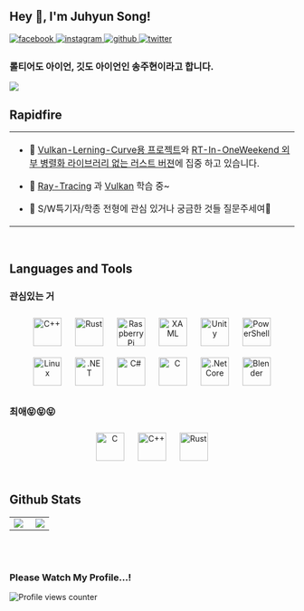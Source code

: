 ## Hey 👋, I'm Juhyun Song!  
  

<a href="https://www.facebook.com/송주현" target="_blank">
<img src=https://img.shields.io/badge/facebook-%232E87FB.svg?&style=for-the-badge&logo=facebook&logoColor=white alt=facebook style="margin-bottom: 5px;" />
</a>
<a href="https://instagram.com/wannabedev" target="_blank">
<img src=https://img.shields.io/badge/instagram-%23000000.svg?&style=for-the-badge&logo=instagram&logoColor=white alt=instagram style="margin-bottom: 5px;" />
</a>
<a href="https://github.com/DevGolbang" target="_blank">
<img src=https://img.shields.io/badge/github-%2324292e.svg?&style=for-the-badge&logo=github&logoColor=white alt=github style="margin-bottom: 5px;" />
</a>
<a href="https://twitter.com/songjuhyeon3" target="_blank">
<img src=https://img.shields.io/badge/twitter-%2300acee.svg?&style=for-the-badge&logo=twitter&logoColor=white alt=twitter style="margin-bottom: 5px;" />
</a>  
  



### 롤티어도 아이언, 깃도 아이언인 송주현이라고 합니다.
<a href="https://opgc.me/#/users/DevGolbang" target="_blank"><img src="https://api.opgc.me/githubs/users/DevGolbang/tag/?theme=basic" /></a>
<br/>  


## Rapidfire  
<table><tr><td valign="top" width="50%">

- 🔭 [Vulkan-Lerning-Curve용 프로젝트](https://github.com/DevGolbang/vulkan_tutorial)와 [RT-In-OneWeekend 외부 병렬화 라이브러리 없는 러스트 버젼](https://github.com/DevGolbang/RayTracingInOneWeekend-Rust)에 집중 하고 있습니다.
  

- 🌱 [Ray-Tracing](https://raytracing.github.io/books/RayTracingTheNextWeek.html) 과 [Vulkan](https://vulkan-tutorial.com/) 학습 중~  
  

- 🤷 S/W특기자/학종 전형에 관심 있거나 궁금한 것들 질문주세여🤔  


</td></tr></table>  

<br/>  


## Languages and Tools  


### 관심있는 거 
<div align="center">  
<img style="margin: 10px" src="https://profilinator.rishav.dev/skills-assets/cplusplus-original.svg" alt="C++" height="50" />  
<img style="margin: 10px" src="https://profilinator.rishav.dev/skills-assets/rust-plain.svg" alt="Rust" height="50" />  
<img style="margin: 10px" src="https://profilinator.rishav.dev/skills-assets/raspberrypi.png" alt="Raspberry Pi" height="50" />  
<img style="margin: 10px" src="https://profilinator.rishav.dev/skills-assets/xaml.png" alt="XAML" height="50" />  
<img style="margin: 10px" src="https://profilinator.rishav.dev/skills-assets/unity.png" alt="Unity" height="50" />  
<img style="margin: 10px" src="https://profilinator.rishav.dev/skills-assets/powershell.png" alt="PowerShell" height="50" />  
<img style="margin: 10px" src="https://profilinator.rishav.dev/skills-assets/linux-original.svg" alt="Linux" height="50" />  
<img style="margin: 10px" src="https://profilinator.rishav.dev/skills-assets/dot-net-original-wordmark.svg" alt=".NET" height="50" />  
<img style="margin: 10px" src="https://profilinator.rishav.dev/skills-assets/csharp-original.svg" alt="C#" height="50" />  
<img style="margin: 10px" src="https://profilinator.rishav.dev/skills-assets/c-original.svg" alt="C" height="50" />  
<img style="margin: 10px" src="https://profilinator.rishav.dev/skills-assets/dotnetcore.png" alt=".Net Core" height="50" />  
<img style="margin: 10px" src="https://profilinator.rishav.dev/skills-assets/blender_community_badge_white.svg" alt="Blender" height="50" />  
</div>  



### 최애😝😝😝
<div align="center">  
<img style="margin: 10px" src="https://profilinator.rishav.dev/skills-assets/c-original.svg" alt="C" height="50" />  
<img style="margin: 10px" src="https://profilinator.rishav.dev/skills-assets/cplusplus-original.svg" alt="C++" height="50" />  
<img style="margin: 10px" src="https://profilinator.rishav.dev/skills-assets/rust-plain.svg" alt="Rust" height="50" />  
</div>  

<br/>  


## Github Stats  
<table><tr><td valign="top" width="50%">

<img src="https://github-readme-stats.vercel.app/api?username=DevGolbang&show_icons=true&count_private=true&hide_border=true" align="left" />

</td><td valign="top" width="50%">

<div align="right"><img src="https://github-readme-stats.vercel.app/api/top-langs/?username=DevGolbang&hide_border=true&layout=compact" align="right" /></div>

</td></tr></table>  

<br/>  

  

<br/>  



### Please Watch My Profile...!  
![Profile views counter](https://komarev.com/ghpvc/?username=DevGolbang&&style=flat-square)  
